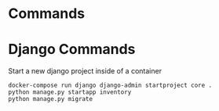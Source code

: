 # Commands


# Django Commands

Start a new django project inside of a container
```
docker-compose run django django-admin startproject core .
python manage.py startapp inventory
python manage.py migrate
```